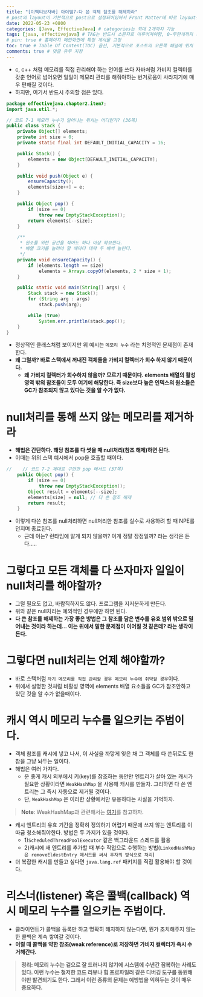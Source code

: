 ```yaml
---
title: "[이펙티브자바] 아이템7-다 쓴 객체 참조를 해제하라"
# post의 layout이 기본적으로 post으로 설정되어있어서 Front Matter에 따로 layout변수를 만들어 주지 않아도 된다.
date: 2022-05-23 +0800
categories: [Java, EffectiveJava] # categories는 최대 2개까지 가능
tags: [java, effectivejava] # TAG는 반드시 소문자로 이루어져야함, 0~무한개까지 지정 가능
# pin: true # 홈페이지 메인화면에 특정 게시물 고정
toc: true # Table Of Content(TOC) 옵션, 기본적으로 포스트의 오른쪽 패널에 위치
comments: true # 댓글 유무 지정
---
```


- c, c++ 처럼 메모리를 직접 관리해야 하는 언어를 쓰다 자바처럼 가비지 컬렉터를 갖춘 언어로 넘어오면 일일이 메모리 관리를 해줘야하는 번거로움이 사라지기에 매우 편해질 것이다.
- 하지만, 여기서 반드시 주의할 점은 있다.

```java
package effectivejava.chapter2.item7;
import java.util.*;

// 코드 7-1 메모리 누수가 일어나는 위치는 어디인가? (36쪽)
public class Stack {
    private Object[] elements;
    private int size = 0;
    private static final int DEFAULT_INITIAL_CAPACITY = 16;

    public Stack() {
        elements = new Object[DEFAULT_INITIAL_CAPACITY];
    }

    public void push(Object e) {
        ensureCapacity();
        elements[size++] = e;
    }

    public Object pop() {
        if (size == 0)
            throw new EmptyStackException();
        return elements[--size];
    }

    /**
     * 원소를 위한 공간을 적어도 하나 이상 확보한다.
     * 배열 크기를 늘려야 할 때마다 대략 두 배씩 늘린다.
     */
    private void ensureCapacity() {
        if (elements.length == size)
            elements = Arrays.copyOf(elements, 2 * size + 1);
    }

    public static void main(String[] args) {
        Stack stack = new Stack();
        for (String arg : args)
            stack.push(arg);

        while (true)
            System.err.println(stack.pop());
    }
}
```

- 정상적인 클래스처럼 보이지만 위 예시는 `메모리 누수` 라는 치명적인 문제점이 존재한다.
- <b>왜 그럴까? 바로 스택에서 꺼내진 객체들을 가비지 컬렉터가 회수 하지 않기 때문이다.</b>
  - <b>왜 가비지 컬렉터가 회수하지 않을까? 모르기 때문이다. elements 배열의 활성 영역 밖의 참조들이 모두 여기에 해당한다. 즉 size보다 높은 인덱스의 원소들은 GC가 참조되지 않고 있다는 것을 알 수가 없다.</b>

# null처리를 통해 쓰지 않는 메모리를 제거하라
- <b>해법은 간단하다. 해당 참조를 다 썻을 때 null처리(참조 해제)하면 된다.</b>
- 이때는 위의 스택 예시에서 pop을 호출할 때이다.

```java
//    // 코드 7-2 제대로 구현한 pop 메서드 (37쪽)
    public Object pop() {
        if (size == 0)
            throw new EmptyStackException();
        Object result = elements[--size];
        elements[size] = null; // 다 쓴 참조 해제
        return result;
    }
```

- 이렇게 다쓴 참조를 null처리하면 null처리한 참조를 실수로 사용하려 할 때 NPE를 던지며 종료된다.
  - 근데 이는? 런타임에 알게 되지 않을까? 이게 정말 장점일까? 라는 생각은 든다.....

# 그렇다고 모든 객체를 다 쓰자마자 일일이 null처리를 해야할까?
- 그럴 필요도 없고, 바람직하지도 않다. 프로그램을 지저분하게 만든다.
- 위와 같은 null처리는 예외적인 경우에만 하면 된다.
- <b>다 쓴 참조를 해제하는 가장 좋은 방법은 그 참조를 담은 변수를 유효 범위 밖으로 밀어내는 것이라 하는데... 이는 위에서 말한 문제점이 이어질 것 같은데? 라는 생각이 든다.</b>

# 그렇다면 null처리는 언제 해야할까?
- 바로 스택처럼 `자기 메모리를 직접 관리할 경우 메모리 누수에 취약할 경우`이다.
- 위에서 설명한 것처럼 비활성 영역에 elements 배열 요소들을 GC가 참조안하고 있단 것을 알 수가 없을때이다.

# 캐시 역시 메모리 누수를 일으키는 주범이다.
- 객체 참조를 캐시에 넣고 나서, 이 사실을 까맣게 잊은 채 그 객체를 다 쓴뒤로도 한참을 그냥 놔두는 일이다.
- 해법은 여러 가지다.
  - 운 좋게 캐시 외부에서 키(key)를 참조하는 동안만 엔트리가 살아 있는 캐시가 필요한 상황이라면 `WeakHashMap` 을 사용해 캐시를 만들자. 그리하면 다 쓴 엔트리는 그 즉시 자동으로 제거될 것이다.
  - 단, `WeakHashMap` 은 이러한 상황에서만 유용하다는 사실을 기억하자.

> **Note**: WeakHashMap과 관련해서는 [여기](https://jeonyoungho.github.io/posts/WeakHashMap/)를 참고하자.

- 캐시 엔트리의 유효 기간을 정확히 정의하기 어렵기 때문에 쓰지 않는 엔트리를 이따금 청소해줘야한다. 방법은 두 가지가 있을 것이다.
  - 1)`ScheduledThreadPoolExecutor` 같은 백그라운드 스레드를 활용
  - 2)캐시에 새 엔트리를 추가할 때 부수 작업으로 수행하는 방법(`LinkedHashMap은 removeEldestEntry 메서드를 써서 후자의 방식으로 처리`)
- 더 복잡한 캐시를 만들고 싶다면 `java.lang.ref` 패키지를 직접 활용해야 할 것이다.

# 리스너(listener) 혹은 콜백(callback) 역시 메모리 누수를 일으키는 주범이다.
- 클라이언트가 콜백을 등록만 하고 명확히 해지하지 않는다면, 뭔가 조치해주지 않는 한 콜백은 계속 쌓여갈 것이다.
- <b>이럴 때 콜백을 약한 참조(weak reference)로 저장하면 가비지 컬렉터가 즉시 수거해간다.

> **정리**: 메모리 누수는 겉으로 잘 드러나지 않기에 시스템에 수년간 잠복하는 사례도 있다. 이런 누수는 철저한 코드 리뷰나 힙 프로파일러 같은 디버깅 도구를 동원해야만 발견되기도 한다. 그래서 이런 종류의 문제는 예방법을 익혀두는 것이 매우 중요하다.

